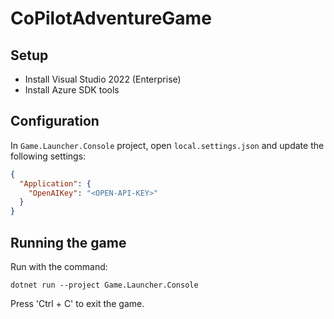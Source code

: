# CoPilotAdventureGame

## Setup

- Install Visual Studio 2022 (Enterprise)
- Install Azure SDK tools

## Configuration
In `Game.Launcher.Console` project, open `local.settings.json` and update the following settings:
```json
{
  "Application": {
    "OpenAIKey": "<OPEN-API-KEY>"
  }
}
```

## Running the game
Run with the command:
```
dotnet run --project Game.Launcher.Console
```

Press 'Ctrl + C' to exit the game.